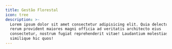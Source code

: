 ```yaml
---
title: Gestão Florestal
icon: tree
description: >-
  Lorem ipsum dolor sit amet consectetur adipisicing elit. Quia delectus ab
  rerum provident maiores magni officia ad veritatis architecto eius
  consectetur, nostrum fugiat reprehenderit vitae! Laudantium molestias
  similique hic quos!
---
```


